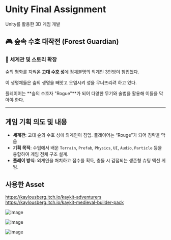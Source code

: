 # Unity Final Assignment
Unity를 활용한 3D 게임 개발

## 🎮 숲속 수호 대작전 (Forest Guardian)
### 📖 세계관 및 스토리 확장

숲의 평화를 지켜온 **고대 수호 성**에 정체불명의 외계인 3인방이 침입했다.

이 생명체들은 숲의 생명을 빼앗고 오염시켜 성을 무너뜨리려 하고 있다.

플레이어는 **숲의 수호자 "Rogue"**가 되어 다양한 무기와 술법을 활용해 이들을 막아야 한다.

---

## 게임 기획 의도 및 내용

- **세계관**: 고대 숲의 수호 성에 외계인이 침입. 플레이어는 “Rouge”가 되어 침략을 막음
- **기획 목적**: 수업에서 배운 `Terrain`, `Prefab`, `Physics`, `UI`, `Audio`, `Particle` 등을 융합하여 게임 전체 구조 설계.
- **플레이 방식**: 외계인을 처치하고 점수를 획득, 충돌 시 감점되는 생존형 슈팅 액션 게임.

## 사용한 Asset
https://kaylousberg.itch.io/kaykit-adventurers 
https://kaylousberg.itch.io/kaykit-medieval-builder-pack


  
![image](https://github.com/user-attachments/assets/ffec8f1e-2f6a-4845-bb1c-2e282d2b2f8f)

![image](https://github.com/user-attachments/assets/283a4a2e-719f-4e35-a0ee-2bfc6a104699)

![image](https://github.com/user-attachments/assets/f9cfd042-4c86-4958-881c-fe428adbdfd2)

